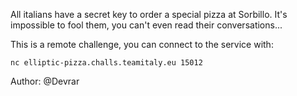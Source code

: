 All italians have a secret key to order a special pizza at Sorbillo.
It's impossible to fool them, you can't even read their conversations...

This is a remote challenge, you can connect to the service with:

`nc elliptic-pizza.challs.teamitaly.eu 15012`

Author: @Devrar
